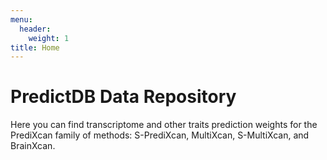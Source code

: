 ```yaml
---
menu:
  header: 
    weight: 1
title: Home
---
```


# PredictDB Data Repository

Here you can find transcriptome and other traits prediction weights for the PrediXcan family of methods: S-PrediXcan, MultiXcan,  S-MultiXcan, and BrainXcan.


